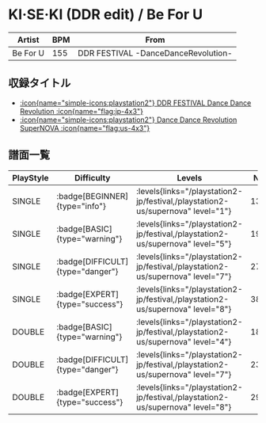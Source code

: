 # KI·SE·KI (DDR edit) / Be For U

|Artist|BPM|From|
|------|---|----|
|Be For U|155|DDR FESTIVAL -DanceDanceRevolution-|

## 収録タイトル

- [:icon{name="simple-icons:playstation2"} DDR FESTIVAL Dance Dance Revolution :icon{name="flag:jp-4x3"}](/playstation2-jp/festival)
- [:icon{name="simple-icons:playstation2"} Dance Dance Revolution SuperNOVA :icon{name="flag:us-4x3"}](/playstation2-us/supernova)

## 譜面一覧

|PlayStyle|Difficulty|Levels|Notes|Movie|
|---------|----------|------|-----|-----|
|SINGLE| :badge[BEGINNER]{type="info"}| :levels{links="/playstation2-jp/festival,/playstation2-us/supernova" level="1"}|133/4||
|SINGLE| :badge[BASIC]{type="warning"}| :levels{links="/playstation2-jp/festival,/playstation2-us/supernova" level="5"}|193/0||
|SINGLE| :badge[DIFFICULT]{type="danger"}| :levels{links="/playstation2-jp/festival,/playstation2-us/supernova" level="7"}|272/6||
|SINGLE| :badge[EXPERT]{type="success"}| :levels{links="/playstation2-jp/festival,/playstation2-us/supernova" level="8"}|384/22||
|DOUBLE| :badge[BASIC]{type="warning"}| :levels{links="/playstation2-jp/festival,/playstation2-us/supernova" level="4"}|185/14||
|DOUBLE| :badge[DIFFICULT]{type="danger"}| :levels{links="/playstation2-jp/festival,/playstation2-us/supernova" level="7"}|235/14||
|DOUBLE| :badge[EXPERT]{type="success"}| :levels{links="/playstation2-jp/festival,/playstation2-us/supernova" level="8"}|292/10||
